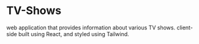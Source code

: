 # TV-Shows
web application that provides information about various TV shows. 
client-side built using React, and styled using Tailwind.
